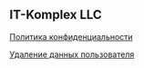 ## IT-Komplex LLC

[Политика конфиденциальности](https://itkomplex.github.io/privacy.md)

[Удаление данных пользователя](https://itkomplex.github.io/wipe.md)
